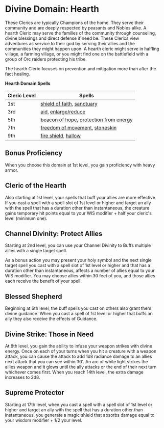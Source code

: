 # Divine Domain: Hearth
These Clerics are typically Champions of the home. They serve their community and are deeply respected by peasants and Nobles alike.  A hearth Cleric may serve the families of the community through counseling, divine blessings and direct defense if need be. These Clerics view adventures as service to their god by serving their allies and the communities they might happen upon.  A hearth cleric might serve in halfling village, a farming village, or you might find one on the battlefield with a group of Orc raiders protecting his tribe.

The hearth Cleric focuses on prevention and mitigation more than after the fact healing.

**Hearth Domain Spells**

Cleric Level | Spells
------------ | ------
1st | [shield of faith](../../Magic/Spells/shield-of-faith.md), [sanctuary](../../Magic/Spells/sanctuary.md)
3rd | [aid](../../Magic/Spells/aid.md), [enlarge/reduce](../../Magic/Spells/enlarge-reduce.md)
5th | [beacon of hope](../../Magic/Spells/beacon-of-hope.md), [protection from energy](../../Magic/Spells/protection-from-energy.md)
7th | [freedom of movement](../../Magic/Spells/freedom-of-movement.md), [stoneskin](../../Magic/Spells/stoneskin.md)
9th | [fire shield](../../Magic/Spells/fire-shield.md), [hallow](../../Magic/Spells/hallow.md) 

## Bonus Proficiency
When you choose this domain at 1st level, you gain proficiency with heavy armor.

## Cleric of the Hearth
Also starting at 1st level, your spells that buff your allies are more effective. If you cast a spell with a spell slot of 1st level or higher and target an ally with the spell that has a duration other than instantaneous, the creature gains temporary hit points equal to your WIS modifier + half your cleric's level (minimum one).

## Channel Divinity: Protect Allies
Starting at 2nd level, you can use your Channel Divinity to Buffs multiple allies with a single target spell.

As a bonus action you may present your holy symbol and the next single target spell you cast with a spell slot of 1st level or higher and that has a duration other than instantaneous,  affects a number of allies equal to your WIS modifier. You may choose allies within 30 feet of you, and those allies each receive the benefit of your spell. 

## Blessed Shepherd
Beginning at 6th level, the buff spells you cast on others also grant them divine guidance. When you cast a spell of 1st level or higher that buffs an ally they also receive the effects of Guidance.

## Divine Strike: Those in Need
At 8th level, you gain the ability to infuse your weapon strikes with divine energy. Once on each of your turns when you hit a creature with a weapon attack, you can cause the attack to add 1d8 radiance damage to an allies next attack that you can see within 30'. An arc of white light strikes the allies weapon and it glows until the ally attacks or the end of their next turn whichever comes first.  When you reach 14th level, the extra damage increases to 2d8.

## Supreme Protector
Starting at 17th level, when you cast a spell with a spell slot of 1st level or higher and target an ally with the spell that has a duration other than instantaneous, you generate a magic shield that absorbs damage equal to your wisdom modifier + 1/2 your level.
